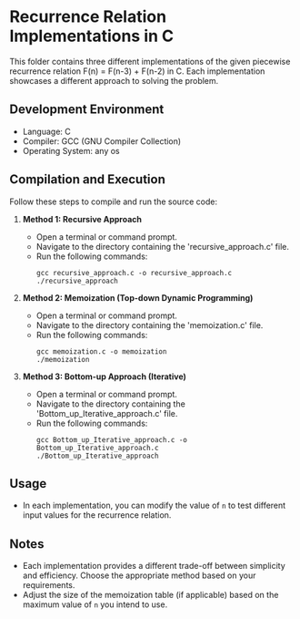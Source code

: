 # Recurrence Relation Implementations in C

This folder contains three different implementations of the given piecewise recurrence relation F(n) = F(n-3) + F(n-2) in C. Each implementation showcases a different approach to solving the problem.

## Development Environment

- Language: C
- Compiler: GCC (GNU Compiler Collection)
- Operating System: any os

## Compilation and Execution

Follow these steps to compile and run the source code:

1. **Method 1: Recursive Approach**

   - Open a terminal or command prompt.
   - Navigate to the directory containing the 'recursive_approach.c' file.
   - Run the following commands:
     ```
     gcc recursive_approach.c -o recursive_approach.c
     ./recursive_approach
     ```

2. **Method 2: Memoization (Top-down Dynamic Programming)**

   - Open a terminal or command prompt.
   - Navigate to the directory containing the 'memoization.c' file.
   - Run the following commands:
     ```
     gcc memoization.c -o memoization
     ./memoization
     ```

3. **Method 3: Bottom-up Approach (Iterative)**

   - Open a terminal or command prompt.
   - Navigate to the directory containing the 'Bottom_up_Iterative_approach.c' file.
   - Run the following commands:
     ```
     gcc Bottom_up_Iterative_approach.c -o Bottom_up_Iterative_approach.c
     ./Bottom_up_Iterative_approach
     ```

## Usage

- In each implementation, you can modify the value of `n` to test different input values for the recurrence relation.

## Notes

- Each implementation provides a different trade-off between simplicity and efficiency. Choose the appropriate method based on your requirements.
- Adjust the size of the memoization table (if applicable) based on the maximum value of `n` you intend to use.


